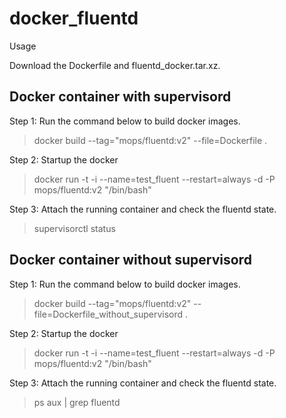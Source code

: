 # docker_fluentd
Usage

Download the Dockerfile and fluentd_docker.tar.xz.

## Docker container with supervisord

Step 1: Run the command below to build docker images.
> docker build --tag="mops/fluentd:v2" --file=Dockerfile .

Step 2: Startup the docker
> docker run -t -i --name=test_fluent --restart=always -d -P mops/fluentd:v2 "/bin/bash"

Step 3: Attach the running container and check the fluentd state.
> supervisorctl status

## Docker container without supervisord
Step 1: Run the command below to build docker images.
> docker build --tag="mops/fluentd:v2" --file=Dockerfile_without_supervisord .

Step 2: Startup the docker
> docker run -t -i --name=test_fluent --restart=always -d -P mops/fluentd:v2 "/bin/bash"

Step 3: Attach the running container and check the fluentd state.
> ps aux | grep fluentd

